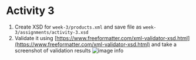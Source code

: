 # Activity 3

1. Create XSD for `week-3/products.xml` and save file as `week-3/assignments/activity-3.xsd`
2. Validate it using [https://www.freeformatter.com/xml-validator-xsd.html](https://www.freeformatter.com/xml-validator-xsd.html) and take a screenshot of validation results
![image info](../assets/a3.png)

